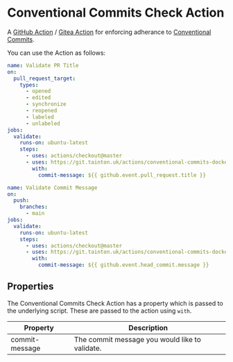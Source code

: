 # Conventional Commits Check Action

A [GitHub Action](https://github.com/features/actions) / [Gitea Action](https://docs.gitea.com/usage/actions/overview) for enforcing adherance to [Conventional Commits](https://pypi.org/project/conventional-pre-commit/).

You can use the Action as follows:

```yaml
name: Validate PR Title
on:
  pull_request_target:
    types:
      - opened
      - edited
      - synchronize
      - reopened
      - labeled
      - unlabeled
jobs:
  validate:
    runs-on: ubuntu-latest
    steps:
      - uses: actions/checkout@master
      - uses: https://git.tainton.uk/actions/conventional-commits-docker-action@v1.0.0
        with:
          commit-message: ${{ github.event.pull_request.title }}
```

```yaml
name: Validate Commit Message
on:
  push:
    branches:
      - main
jobs:
  validate:
    runs-on: ubuntu-latest
    steps:
      - uses: actions/checkout@master
      - uses: https://git.tainton.uk/actions/conventional-commits-docker-action@v1.0.0
        with:
          commit-message: ${{ github.event.head_commit.message }}
```

## Properties

The Conventional Commits Check Action has a property which is passed to the underlying script. These are passed to the action using `with`.

| Property       | Description                                    |
| -------------- | ---------------------------------------------- |
| commit-message | The commit message you would like to validate. |
